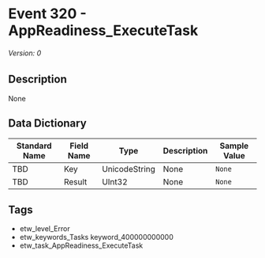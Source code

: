 # Event 320 - AppReadiness_ExecuteTask
###### Version: 0

## Description
None

## Data Dictionary
|Standard Name|Field Name|Type|Description|Sample Value|
|---|---|---|---|---|
|TBD|Key|UnicodeString|None|`None`|
|TBD|Result|UInt32|None|`None`|

## Tags
* etw_level_Error
* etw_keywords_Tasks keyword_400000000000
* etw_task_AppReadiness_ExecuteTask
